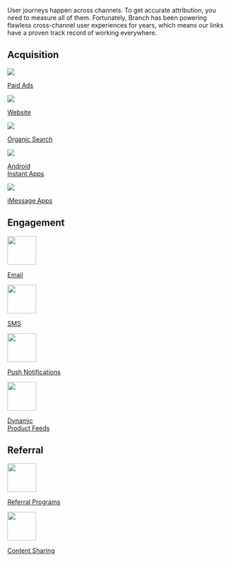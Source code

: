 User journeys happen across channels. To get accurate attribution, you need to measure all of them. Fortunately, Branch has been powering flawless cross-channel user experiences for years, which means our links have a proven track record of working everywhere.

## Acquisition
<!-- Acquisition -->
<div class="nav-wrap flex-wrap">
  <a href="/pages/deep-linked-ads/branch-universal-ads">
    <img src="../../../img/pages/channels/paid-ads.png"/>
    <p>Paid Ads</p>
  </a>
  <a href="/pages/web/branch-web-solutions">
    <img src="../../../img/pages/channels/website.png"/>
    <p>Website</p>
  </a>
  <a href="/pages/organic-search/branch-organic-search">
    <img src="../../../img/pages/channels/organic.png"/>
    <p>Organic Search</p>
  </a>
	<a href="/pages/app-to-app/android-instant-apps">
    <img src="../../../img/pages/channels/instant-app.png"/>
    <p>Android<br/>Instant Apps</p>
  </a>
	<a href="/pages/app-to-app/imessage-apps">
    <img src="../../../img/pages/channels/imessage.png"/>
    <p>iMessage Apps</p>
  </a>
</div>
<!--/ Acquisition -->

## Engagement
<!-- Engagement -->
<div class="nav-wrap flex-wrap">
  <a href="/pages/emails/universal-email">
    <img src="../../../img/pages/channels/email.png" height:"65" width="65"/>
    <p>Email</p>
  </a>
	<a href="/pages/sms/vibes">
		<img src="../../../img/pages/channels/sms.png" height:"65" width="65"/>
		<p>SMS</p>
	</a>
  <a href="/pages/advance/push-notifications">
    <img src="../../../img/pages/channels/push-notifications.png" height:"65" width="65"/>
    <p>Push Notifications</p>
  </a>
	<a href="/pages/deep-linked-ads/dynamic-product-feeds">
    <img src="../../../img/pages/channels/product-feed.png" height:"65" width="65"/>
    <p>Dynamic<br/>Product Feeds</p>
  </a>
</div>
<!--/ Engagement -->

## Referral
<!-- Referral -->
<div class="nav-wrap flex-wrap">
  <a href="/pages/viral/referrals">
    <img src="../../../img/pages/channels/referral.png" height:"65" width="65"/>
    <p>Referral Programs</p>
  </a>
	<a href="/pages/viral/content-sharing">
		<img src="../../../img/pages/channels/content-sharing.png" height:"65" width="65"/>
		<p>Content Sharing</p>
	</a>
</div>
<!--/ Referral -->
